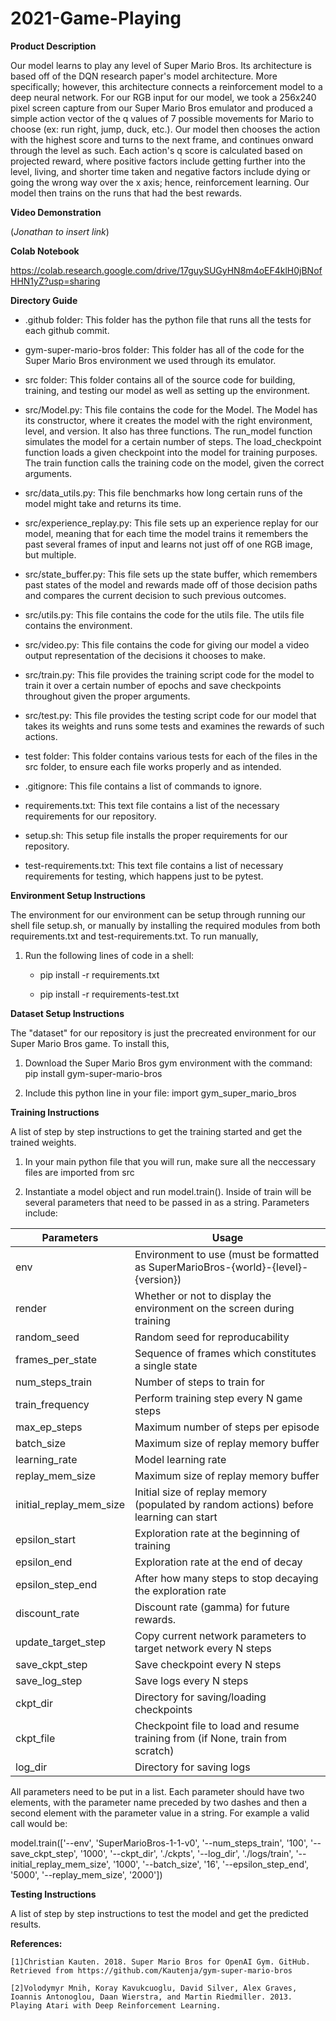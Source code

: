 # 2021-Game-Playing

**Product Description**

  Our model learns to play any level of Super Mario Bros. Its architecture is based off of the DQN research paper's model architecture. More specifically; however, this architecture connects a reinforcement model to a deep neural network. For our RGB input for our model, we took a 256x240 pixel screen capture from our Super Mario Bros emulator and produced a simple action vector of the q values of 7 possible movements for Mario to choose (ex: run right, jump, duck, etc.). Our model then chooses the action with the highest score and turns to the next frame, and continues onward through the level as such. Each action's q score is calculated based on projected reward, where positive factors include getting further into the level, living, and shorter time taken and negative factors include dying or going the wrong way over the x axis; hence, reinforcement learning. Our model then trains on the runs that had the best rewards.
 

**Video Demonstration**

  (*Jonathan to insert link*)


**Colab Notebook**

  https://colab.research.google.com/drive/17guySUGyHN8m4oEF4klH0jBNofHHN1yZ?usp=sharing


**Directory Guide**

 - .github folder: This folder has the python file that runs all the tests for each github commit.
  
 - gym-super-mario-bros folder: This folder has all of the code for the Super Mario Bros environment we used through its emulator.
  
 - src folder: This folder contains all of the source code for building, training, and testing our model as well as setting up the environment.
  
 - src/Model.py: This file contains the code for the Model. The Model has its constructor, where it creates the model with the right environment, level, and version. It also has three functions. The run_model function simulates the model for a certain number of steps. The load_checkpoint function loads a given checkpoint into the model for training purposes. The train function calls the training code on the model, given the correct arguments.
  
 - src/data_utils.py: This file benchmarks how long certain runs of the model might take and returns its time.
  
 - src/experience_replay.py: This file sets up an experience replay for our model, meaning that for each time the model trains it remembers the past several frames of input and learns not just off of one RGB image, but multiple.
  
 - src/state_buffer.py: This file sets up the state buffer, which remembers past states of the model and rewards made off of those decision paths and compares the current decision to such previous outcomes.
  
 - src/utils.py: This file contains the code for the utils file. The utils file contains the environment.
  
 - src/video.py: This file contains the code for giving our model a video output representation of the decisions it chooses to make.
  
 - src/train.py: This file provides the training script code for the model to train it over a certain number of epochs and save checkpoints throughout given the proper arguments.
  
 - src/test.py: This file provides the testing script code for our model that takes its weights and runs some tests and examines the rewards of such actions.
  
 - test folder: This folder contains various tests for each of the files in the src folder, to ensure each file works properly and as intended.
  
 - .gitignore: This file contains a list of commands to ignore.
  
 - requirements.txt: This text file contains a list of the necessary requirements for our repository.
  
 - setup.sh: This setup file installs the proper requirements for our repository.
  
 - test-requirements.txt: This text file contains a list of necessary requirements for testing, which happens just to be pytest.


**Environment Setup Instructions**

  The environment for our environment can be setup through running our shell file setup.sh, or manually by installing the required modules from both requirements.txt and test-requirements.txt. To run manually,

   1. Run the following lines of code in a shell:
      
      - pip install -r requirements.txt
      
      - pip install -r requirements-test.txt


**Dataset Setup Instructions**

  The "dataset" for our repository is just the precreated environment for our Super Mario Bros game. To install this,

   1. Download the Super Mario Bros gym environment with the command:
      pip install gym-super-mario-bros

   2. Include this python line in your file:
      import gym_super_mario_bros
   

**Training Instructions**

  A list of step by step instructions to get the training started and get the trained weights.
  
  1. In your main python file that you will run, make sure all the neccessary files are imported from src 
  
  2. Instantiate a model object and run model.train(). Inside of train will be several parameters that need to be passed in
     as a string. Parameters include:
     
Parameters  | Usage
------------- | -------------
env  | Environment to use (must be formatted as SuperMarioBros-{world}-{level}-{version})
render  | Whether or not to display the environment on the screen during training
random_seed | Random seed for reproducability
frames_per_state | Sequence of frames which constitutes a single state
num_steps_train | Number of steps to train for
train_frequency | Perform training step every N game steps
max_ep_steps | Maximum number of steps per episode
batch_size | Maximum size of replay memory buffer
learning_rate | Model learning rate
replay_mem_size | Maximum size of replay memory buffer
initial_replay_mem_size | Initial size of replay memory (populated by random actions) before learning can start
epsilon_start | Exploration rate at the beginning of training
epsilon_end | Exploration rate at the end of decay
epsilon_step_end | After how many steps to stop decaying the exploration rate
discount_rate | Discount rate (gamma) for future rewards.
update_target_step | Copy current network parameters to target network every N steps
save_ckpt_step | Save checkpoint every N steps
save_log_step | Save logs every N steps
ckpt_dir | Directory for saving/loading checkpoints
ckpt_file | Checkpoint file to load and resume training from (if None, train from scratch)
log_dir | Directory for saving logs

All parameters need to be put in a list. Each parameter should have two elements, with the parameter name preceded by two dashes and then a second element with the parameter value in a string. For example a valid call would be: 

model.train(['--env', 'SuperMarioBros-1-1-v0',
                            '--num_steps_train', '100',
                            '--save_ckpt_step', '1000',
                            '--ckpt_dir', './ckpts',
                            '--log_dir', './logs/train',
                            '--initial_replay_mem_size', '1000',
                            '--batch_size', '16',
                            '--epsilon_step_end', '5000',
                            '--replay_mem_size', '2000'])


**Testing Instructions**

  A list of step by step instructions to test the model and get the predicted results.


**References:**

    [1]Christian Kauten. 2018. Super Mario Bros for OpenAI Gym. GitHub. Retrieved from https://github.com/Kautenja/gym-super-mario-bros 
  
    [2]Volodymyr Mnih, Koray Kavukcuoglu, David Silver, Alex Graves, Ioannis Antonoglou, Daan Wierstra, and Martin Riedmiller. 2013. Playing Atari with Deep Reinforcement Learning.
